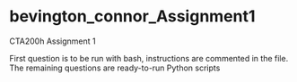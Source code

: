 # bevington_connor_Assignment1
CTA200h Assignment 1

First question is to be run with bash, instructions are commented in the file. 
The remaining questions are ready-to-run Python scripts
